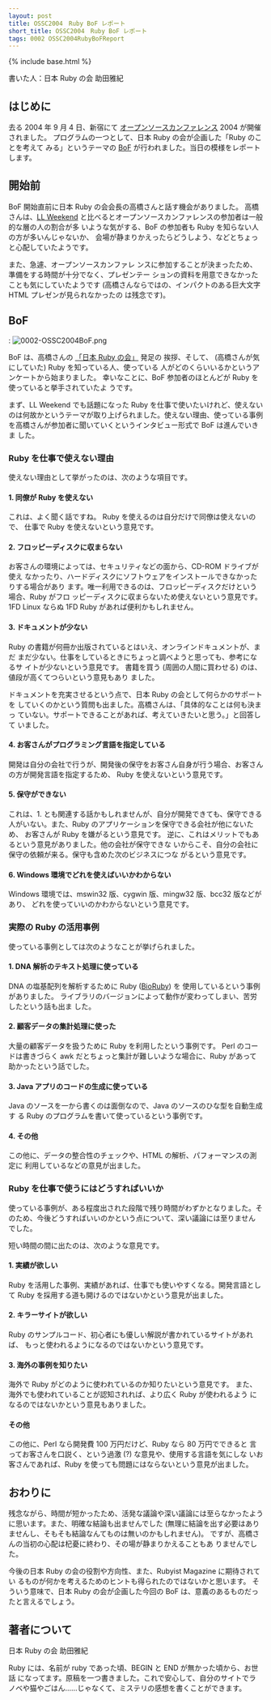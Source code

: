 ```yaml
---
layout: post
title: OSSC2004　Ruby BoF レポート
short_title: OSSC2004　Ruby BoF レポート
tags: 0002 OSSC2004RubyBoFReport
---
```

{% include base.html %}


書いた人：日本 Ruby の会 助田雅紀 

## はじめに

去る 2004 年 9 月 4 日、新宿にて 
[オープンソースカンファレンス](http://osc.ospn.jp/) 2004 
が開催されました。
プログラムの一つとして、日本 Ruby の会が企画した「Ruby のことを考えて
みる」というテーマの [BoF](http://osc.ospn.jp/modules/eguide/event.php?eid=33) 
が行われました。当日の模様をレポートします。 

## 開始前

BoF 開始直前に日本 Ruby の会会長の高橋さんと話す機会がありました。 
高橋さんは、[LL Weekend](http://ll.jus.or.jp/llw2004/) 
と比べるとオープンソースカンファレンスの参加者は一般的な層の人の割合が多
いような気がする、BoF の参加者も Ruby を知らない人の方が多いんじゃないか、
会場が静まりかえったらどうしよう、などとちょっと心配していたようです。 

また、急遽、オープンソースカンファレ
ンスに参加することが決まったため、準備をする時間が十分でなく、プレゼンテー
ションの資料を用意できなかったことも気にしていたようです 
(高橋さんならではの、インパクトのある巨大文字 HTML プレゼンが見られなかったの
は残念です)。 

## BoF
: ![0002-OSSC2004BoF.png]({{base}}{{site.baseurl}}/images/0002-OSSC2004RubyBoFReport/0002-OSSC2004BoF.png)

BoF は、高橋さんの [「日本 Ruby の会」](http://jp.rubyist.net/) 発足の
挨拶、そして、 (高橋さんが気にしていた) Ruby を知っている人、使っている
人がどのくらいいるかというアンケートから始まりました。
幸いなことに、BoF 参加者のほとんどが Ruby を使っていると挙手されていたよ
うです。 

まず、LL Weekend でも話題になった Ruby を仕事で使いたいけれど、使えない
のは何故かというテーマが取り上げられました。使えない理由、使っている事例
を高橋さんが参加者に聞いていくというインタビュー形式で BoF は進んでいきま
した。 

### Ruby を仕事で使えない理由

使えない理由として挙がったのは、次のような項目です。

#### 1. 同僚が Ruby を使えない

これは、よく聞く話ですね。 Ruby を使えるのは自分だけで同僚は使えないので、
仕事で Ruby を使えないという意見です。 

#### 2. フロッピーディスクに収まらない

お客さんの環境によっては、セキュリティなどの面から、CD-ROM ドライブが使え
なかったり、ハードディスクにソフトウェアをインストールできなかったりする場合があり
ます。唯一利用できるのは、フロッピーディスクだけという場合、Ruby がフロ
ッピーディスクに収まらないため使えないという意見です。 
1FD Linux ならぬ 1FD Ruby があれば便利かもしれません。 

#### 3. ドキュメントが少ない

Ruby の書籍が何冊か出版されているとはいえ、オンラインドキュメントが、まだ
まだ少ない。仕事をしているときにちょっと調べようと思っても、参考になるサ
イトが少ないという意見です。 
書籍を買う (周囲の人間に買わせる) のは、値段が高くてつらいという意見もあり
ました。 

ドキュメントを充実させるという点で、日本 Ruby の会として何らかのサポートを
していくのかという質問も出ました。高橋さんは、「具体的なことは何も決まっ
ていない。サポートできることがあれば、考えていきたいと思う。」と回答して
いました。

#### 4. お客さんがプログラミング言語を指定している

開発は自分の会社で行うが、開発後の保守をお客さん自身が行う場合、お客さん
の方が開発言語を指定するため、 Ruby を使えないという意見です。 

#### 5. 保守ができない

これは、1. とも関連する話かもしれませんが、自分が開発できても、保守できる
人がいない。また、Ruby のアプリケーションを保守できる会社が他にないため、
お客さんが Ruby を嫌がるという意見です。 
逆に、これはメリットでもあるという意見がありました。他の会社が保守できな
いからこそ、自分の会社に保守の依頼が来る。保守も含めた次のビジネスにつな
がるという意見です。 

#### 6. Windows 環境でどれを使えばいいかわからない

Windows 環境では、mswin32 版、cygwin 版、mingw32 版、bcc32 版などがあり、
どれを使っていいのかわからないという意見です。 

### 実際の Ruby の活用事例

使っている事例としては次のようなことが挙げられました。

#### 1. DNA 解析のテキスト処理に使っている

DNA の塩基配列を解析するために Ruby ([BioRuby](http://bioruby.org/)) を
使用しているという事例がありました。 
ライブラリのバージョンによって動作が変わってしまい、苦労したという話も出ま
した。 

#### 2. 顧客データの集計処理に使った

大量の顧客データを扱うために Ruby を利用したという事例です。 
Perl のコードは書きづらく awk だとちょっと集計が難しいような場合に、Ruby 
があって助かったという話でした。 

#### 3. Java アプリのコードの生成に使っている

Java のソースを一から書くのは面倒なので、Java のソースのひな型を自動生成す
る Ruby のプログラムを書いて使っているという事例です。 

#### 4. その他

この他に、データの整合性のチェックや、HTML の解析、パフォーマンスの測定に
利用しているなどの意見が出ました。 

### Ruby を仕事で使うにはどうすればいいか

使っている事例が、ある程度出された段階で残り時間がわずかとなりました。そ
のため、今後どうすればいいのかという点について、深い議論には至りません
でした。 

短い時間の間に出たのは、次のような意見です。

#### 1. 実績が欲しい

Ruby を活用した事例、実績があれば、仕事でも使いやすくなる。開発言語として
Ruby を採用する道も開けるのではないかという意見が出ました。 

#### 2. キラーサイトが欲しい

Ruby のサンプルコード、初心者にも優しい解説が書かれているサイトがあれば、
もっと使われるようになるのではないかという意見です。 

#### 3. 海外の事例を知りたい

海外で Ruby がどのように使われているのか知りたいという意見です。 
また、海外でも使われていることが認知されれば、より広く Ruby が使われるよう
になるのではないかという意見もありました。 

#### その他

この他に、Perl なら開発費 100 万円だけど、Ruby なら 80 万円でできると
言ってお客さんを口説く、という過激 (?) な意見や、使用する言語を気にしな
いお客さんであれば、Ruby を使っても問題にはならないという意見が出ました。 

## おわりに

残念ながら、時間が短かったため、活発な議論や深い議論には至らなかったよう
に思います。また、明確な結論も出ませんでした (無理に結論を出す必要はあり
ませんし、そもそも結論なんてものは無いのかもしれません)。
ですが、高橋さんの当初の心配は杞憂に終わり、その場が静まりかえることもあ
りませんでした。 

今後の日本 Ruby の会の役割や方向性、また、Rubyist Magazine に期待されてい
るものが何かを考えるためのヒントも得られたのではないかと思います。 
そういう意味で、日本 Ruby の会が企画した今回の BoF は、意義のあるものだっ
たと言えるでしょう。

## 著者について

日本 Ruby の会 助田雅紀

Ruby には、名前が ruby であった頃、BEGIN と END が無かった頃から、お世話
になってます。原稿を一つ書きました。これで安心して、自分のサイトでラ
ノベや猫やごはん……じゃなくて、ミステリの感想を書くことができます。


